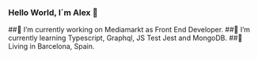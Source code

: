 ### Hello World, I´m Alex 👋

##🔭 I’m currently working on Mediamarkt as Front End Developer.
##🌱 I’m currently learning Typescript, Graphql, JS Test Jest and MongoDB.
##🏡 Living in Barcelona, Spain.

<!--
**fernandezAlex/fernandezAlex** is a ✨ _special_ ✨ repository because its `README.md` (this file) appears on your GitHub profile.

Here are some ideas to get you started:

- 🔭 I’m currently working on ...
- 🌱 I’m currently learning ...
- 👯 I’m looking to collaborate on ...
- 🤔 I’m looking for help with ...
- 💬 Ask me about ...
- 📫 How to reach me: ...
- 😄 Pronouns: ...
- ⚡ Fun fact: ...
-->

